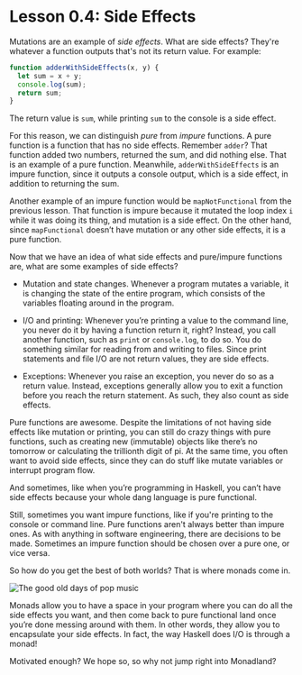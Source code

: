 # Lesson 0.4: Side Effects

Mutations are an example of _side effects_. What are side effects? They're whatever a function outputs that's not its return value. For example:

```javascript
function adderWithSideEffects(x, y) {
  let sum = x + y;
  console.log(sum);
  return sum;
}
```

The return value is `sum`, while printing `sum` to the console is a side effect.

For this reason, we can distinguish _pure_ from _impure_ functions. A pure function is a function that has no side effects. Remember `adder`? That function added two numbers, returned the sum, and did nothing else. That is an example of a pure function. Meanwhile, `adderWithSideEffects` is an impure function, since it outputs a console output, which is a side effect, in addition to returning the sum.

Another example of an impure function would be `mapNotFunctional` from the previous lesson. That function is impure because it mutated the loop index `i` while it was doing its thing, and mutation is a side effect. On the other hand, since `mapFunctional` doesn’t have mutation or any other side effects, it is a pure function.

Now that we have an idea of what side effects and pure/impure functions are, what are some examples of side effects?

- Mutation and state changes. Whenever a program mutates a variable, it is changing the state of the entire program, which consists of the variables floating around in the program.

- I/O and printing: Whenever you’re printing a value to the command line, you never do it by having a function return it, right? Instead, you call another function, such as `print` or `console.log`, to do so. You do something similar for reading from and writing to files. Since print statements and file I/O are not return values, they are side effects.

- Exceptions: Whenever you raise an exception, you never do so as a return value. Instead, exceptions generally allow you to exit a function before you reach the return statement. As such, they also count as side effects.

Pure functions are awesome. Despite the limitations of not having side effects like mutation or printing, you can still do crazy things with pure functions, such as creating new (immutable) objects like there’s no tomorrow or calculating the trillionth digit of pi. At the same time, you often want to avoid side effects, since they can do stuff like mutate variables or interrupt program flow.

And sometimes, like when you’re programming in Haskell, you can’t have side effects because your whole dang language is pure functional.

Still, sometimes you want impure functions, like if you're printing to the console or command line. Pure functions aren't always better than impure ones. As with anything in software engineering, there are decisions to be made. Sometimes an impure function should be chosen over a pure one, or vice versa.

So how do you get the best of both worlds? That is where monads come in.

![The good old days of pop music](https://upload.wikimedia.org/wikipedia/en/a/ab/Best_of_Both_Worlds_Tour_poster.png)

Monads allow you to have a space in your program where you can do all the side effects you want, and then come back to pure functional land once you’re done messing around with them. In other words, they allow you to encapsulate your side effects. In fact, the way Haskell does I/O is through a monad!

Motivated enough? We hope so, so why not jump right into Monadland?
